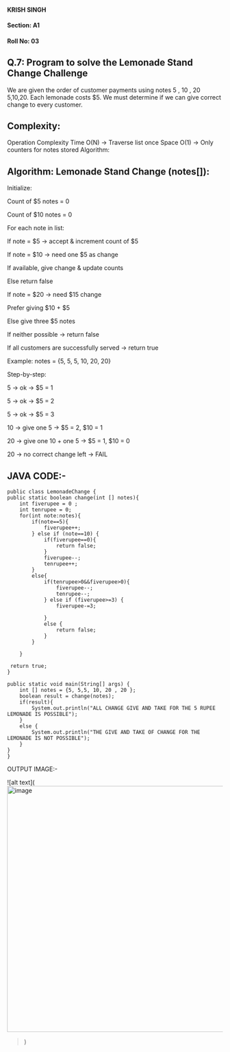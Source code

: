 #### KRISH SINGH
#### Section: A1
#### Roll No: 03



## Q.7: Program to solve the Lemonade Stand Change Challenge

We are given the order of customer payments using notes 
5
,
10
,
20
5,10,20.
Each lemonade costs $5.
We must determine if we can give correct change to every customer.

## Complexity:
Operation	Complexity
Time	O(N) → Traverse list once
Space	O(1) → Only counters for notes stored
Algorithm:

## Algorithm: Lemonade Stand Change (notes[]):

Initialize:

Count of $5 notes = 0

Count of $10 notes = 0

For each note in list:

If note = $5 → accept & increment count of $5

If note = $10 → need one $5 as change

If available, give change & update counts

Else return false

If note = $20 → need $15 change

Prefer giving $10 + $5

Else give three $5 notes

If neither possible → return false

If all customers are successfully served → return true

 Example:
notes = {5, 5, 5, 10, 20, 20}


 Step-by-step:

5 → ok → $5 = 1

5 → ok → $5 = 2

5 → ok → $5 = 3

10 → give one 5 → $5 = 2, $10 = 1

20 → give one 10 + one 5 → $5 = 1, $10 = 0

20 →  no correct change left → FAIL

## JAVA CODE:- 
    public class LemonadeChange {
    public static boolean change(int [] notes){
        int fiverupee = 0 ;
        int tenrupee = 0;
        for(int note:notes){
            if(note==5){
                fiverupee++;
            } else if (note==10) {
                if(fiverupee==0){
                    return false;
                }
                fiverupee--;
                tenrupee++;
            }
            else{
                if(tenrupee>0&&fiverupee>0){
                    fiverupee--;
                    tenrupee--;
                } else if (fiverupee>=3) {
                    fiverupee-=3;

                }
                else {
                    return false;
                }
            }

        }

     return true;
    }

    public static void main(String[] args) {
        int [] notes = {5, 5,5, 10, 20 , 20 };
        boolean result = change(notes);
        if(result){
            System.out.println("ALL CHANGE GIVE AND TAKE FOR THE 5 RUPEE LEMONADE IS POSSIBLE");
        }
        else {
            System.out.println("THE GIVE AND TAKE OF CHANGE FOR THE LEMONADE IS NOT POSSIBLE");
        }
    }
    }

OUTPUT IMAGE:- 

![alt text](<img width="1919" height="573" alt="image" src="https://github.com/user-attachments/assets/f2ac53e1-8688-4e95-a822-529c0a1ab099" />
>)

